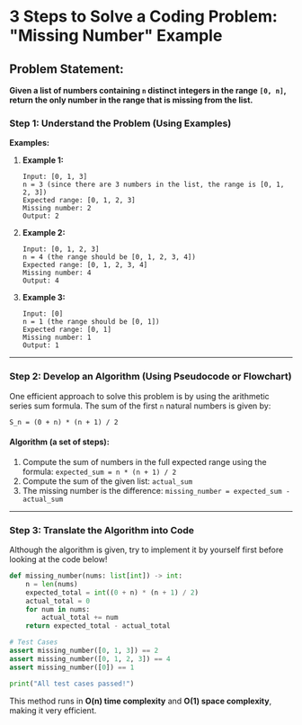 # 3 Steps to Solve a Coding Problem: "Missing Number" Example

## Problem Statement:
**Given a list of numbers containing `n` distinct integers in the range `[0, n]`, return the only number in the range that is missing from the list.**


### Step 1: Understand the Problem (Using Examples)


**Examples:**

1. **Example 1:**
   ```plaintext
   Input: [0, 1, 3]
   n = 3 (since there are 3 numbers in the list, the range is [0, 1, 2, 3])
   Expected range: [0, 1, 2, 3]
   Missing number: 2
   Output: 2
   ```

2. **Example 2:**
   ```plaintext
   Input: [0, 1, 2, 3]
   n = 4 (the range should be [0, 1, 2, 3, 4])
   Expected range: [0, 1, 2, 3, 4]
   Missing number: 4
   Output: 4
   ```

3. **Example 3:**
   ```plaintext
   Input: [0]
   n = 1 (the range should be [0, 1])
   Expected range: [0, 1]
   Missing number: 1
   Output: 1
   ```

---

### Step 2: Develop an Algorithm (Using Pseudocode or Flowchart)

One efficient approach to solve this problem is by using the arithmetic series sum formula. The sum of the first `n` natural numbers is given by:

`S_n = (0 + n) * (n + 1) / 2`

#### Algorithm (a set of steps):
1. Compute the sum of numbers in the full expected range using the formula: `expected_sum = n * (n + 1) / 2`
2. Compute the sum of the given list: `actual_sum`
3. The missing number is the difference: `missing_number = expected_sum - actual_sum`

---

### Step 3: Translate the Algorithm into Code

Although the algorithm is given, try to implement it by yourself first before looking at the code below!

```python
def missing_number(nums: list[int]) -> int:
    n = len(nums)
    expected_total = int((0 + n) * (n + 1) / 2)
    actual_total = 0
    for num in nums:
        actual_total += num
    return expected_total - actual_total

# Test Cases
assert missing_number([0, 1, 3]) == 2
assert missing_number([0, 1, 2, 3]) == 4
assert missing_number([0]) == 1

print("All test cases passed!")
```

This method runs in **O(n) time complexity** and **O(1) space complexity**, making it very efficient.


